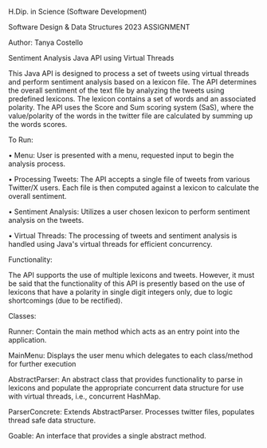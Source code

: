 H.Dip. in Science (Software Development) 

Software Design & Data Structures 2023 ASSIGNMENT 

Author: Tanya Costello 

Sentiment Analysis Java API using Virtual Threads


This Java API is designed to process a set of tweets using virtual threads and perform sentiment 
analysis based on a lexicon file. The API determines the overall sentiment of the text file by 
analyzing the tweets using predefined lexicons. The lexicon contains a set of words and an 
associated polarity. The API uses the Score and Sum scoring system (SaS), where the 
value/polarity of the words in the twitter file are calculated by summing up the words scores.


To Run:



• Menu: User is presented with a menu, requested input to begin the analysis process.

• Processing Tweets: The API accepts a single file of tweets from various Twitter/X users. 
 Each file is then computed against a lexicon to calculate the overall sentiment.

• Sentiment Analysis: Utilizes a user chosen lexicon to perform sentiment analysis on the 
 tweets.

• Virtual Threads: The processing of tweets and sentiment analysis is handled using Java's 
 virtual threads for efficient concurrency.


Functionality:



The API supports the use of multiple lexicons and tweets. However, it must be said that the 
functionality of this API is presently based on the use of lexicons that have a polarity in single 
digit integers only, due to logic shortcomings (due to be rectified).


Classes: 



Runner: Contain the main method which acts as an entry point into the application.

MainMenu: Displays the user menu which delegates to each class/method for further execution 

AbstractParser: An abstract class that provides functionality to parse in lexicons and populate the 
appropriate concurrent data structure for use with virtual threads, i.e., concurrent HashMap.

ParserConcrete: Extends AbstractParser. Processes twitter files, populates thread safe data structure.

Goable: An interface that provides a single abstract method.


